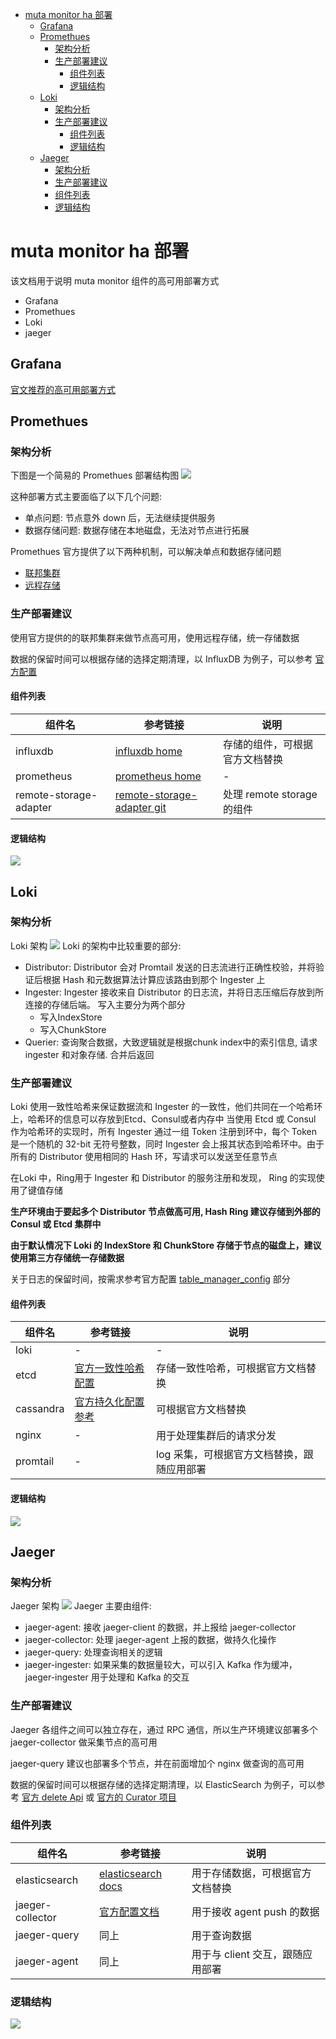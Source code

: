 

<!-- TOC -->
- [muta monitor ha 部署](#muta-monitor-ha-部署)
  - [Grafana](#grafana)
  - [Promethues](#promethues)
    - [架构分析](#架构分析)
    - [生产部署建议](#生产部署建议)
      - [组件列表](#组件列表)
      - [逻辑结构](#逻辑结构)
  - [Loki](#loki)
    - [架构分析](#架构分析-1)
    - [生产部署建议](#生产部署建议-1)
      - [组件列表](#组件列表-1)
      - [逻辑结构](#逻辑结构-1)
  - [Jaeger](#jaeger)
    - [架构分析](#架构分析-2)
    - [生产部署建议](#生产部署建议-2)
    - [组件列表](#组件列表-2)
    - [逻辑结构](#逻辑结构-2)

# muta monitor ha 部署
该文档用于说明 muta monitor 组件的高可用部署方式
- Grafana
- Promethues
- Loki
- jaeger

## Grafana
[官文推荐的高可用部署方式](https://grafana.com/docs/grafana/latest/tutorials/ha_setup/)


## Promethues

### 架构分析
下图是一个简易的 Promethues 部署结构图
![](./asset/promethues.png)

这种部署方式主要面临了以下几个问题:
- 单点问题: 节点意外 down 后，无法继续提供服务
- 数据存储问题: 数据存储在本地磁盘，无法对节点进行拓展


Promethues 官方提供了以下两种机制，可以解决单点和数据存储问题
- [联邦集群](https://prometheus.io/docs/prometheus/latest/federation/)
- [远程存储](https://prometheus.io/docs/prometheus/latest/storage/)


### 生产部署建议
使用官方提供的的联邦集群来做节点高可用，使用远程存储，统一存储数据

数据的保留时间可以根据存储的选择定期清理，以 InfluxDB 为例子，可以参考 [官方配置](https://docs.influxdata.com/influxdb/v1.8/administration/config/#configuration-overview)

#### 组件列表
| 组件名 | 参考链接 | 说明 |
| --- | --- | --- |
| influxdb | [influxdb home](https://docs.influxdata.com/influxdb/v1.8/administration/config/) | 存储的组件，可根据官方文档替换 | 
| prometheus | [prometheus home](https://prometheus.io/docs/prometheus/latest/federation/ ) | - |
| remote-storage-adapter | [remote-storage-adapter git](https://github.com/prometheus/prometheus/blob/master/documentation/examples/remote_storage/remote_storage_adapter/README.md) | 处理 remote storage 的组件 |

#### 逻辑结构
![](./asset/ha-promethues.png)


## Loki
### 架构分析
Loki 架构
![](./asset/loki.png)
Loki 的架构中比较重要的部分:
- Distributor: Distributor 会对 Promtail 发送的日志流进行正确性校验，并将验证后根据 Hash 和元数据算法计算应该路由到那个 Ingester 上
- Ingester: Ingester 接收来自 Distributor 的日志流，并将日志压缩后存放到所连接的存储后端。 写入主要分为两个部分
  - 写入IndexStore
  - 写入ChunkStore
- Querier: 查询聚合数据，大致逻辑就是根据chunk index中的索引信息, 请求 ingester 和对象存储. 合并后返回


### 生产部署建议
Loki 使用一致性哈希来保证数据流和 Ingester 的一致性，他们共同在一个哈希环上，哈希环的信息可以存放到Etcd、Consul或者内存中 当使用 Etcd 或 Consul 作为哈希环的实现时，所有 Ingester 通过一组 Token 注册到环中，每个 Token 是一个随机的 32-bit 无符号整数，同时 Ingester 会上报其状态到哈希环中。由于所有的 Distributor 使用相同的 Hash 环，写请求可以发送至任意节点

在Loki 中，Ring用于 Ingester 和 Distributor 的服务注册和发现， Ring 的实现使用了键值存储

**生产环境由于要起多个 Distributor 节点做高可用, Hash Ring 建议存储到外部的 Consul 或 Etcd 集群中**

**由于默认情况下 Loki 的 IndexStore 和 ChunkStore 存储于节点的磁盘上，建议使用第三方存储统一存储数据**

关于日志的保留时间，按需求参考官方配置 [table_manager_config](https://grafana.com/docs/loki/latest/configuration/#table_manager_config) 部分


#### 组件列表
| 组件名 | 参考链接 | 说明 |
| --- | --- | --- |
| loki | - | - |
| etcd | [官方一致性哈希配置](https://grafana.com/docs/loki/latest/configuration/) | 存储一致性哈希，可根据官方文档替换 |
| cassandra | [官方持久化配置参考](https://grafana.com/docs/loki/latest/storage/) | 可根据官方文档替换 |
| nginx | - | 用于处理集群后的请求分发 |
| promtail | - | log 采集，可根据官方文档替换，跟随应用部署 |

#### 逻辑结构
![](./asset/ha-loki.png)



## Jaeger
### 架构分析
Jaeger 架构
![](./asset/jaeger.png)
Jaeger 主要由组件:
- jaeger-agent: 接收 jaeger-client 的数据，并上报给 jaeger-collector
- jaeger-collector: 处理 jaeger-agent 上报的数据，做持久化操作
- jaeger-query: 处理查询相关的逻辑      
- jaeger-ingester: 如果采集的数据量较大，可以引入 Kafka 作为缓冲，jaeger-ingester 用于处理和 Kafka 的交互


### 生产部署建议
Jaeger 各组件之间可以独立存在，通过 RPC 通信，所以生产环境建议部署多个 jaeger-collector 做采集节点的高可用

jaeger-query 建议也部署多个节点，并在前面增加个 nginx 做查询的高可用


数据的保留时间可以根据存储的选择定期清理，以 ElasticSearch 为例子，可以参考 [官方 delete Api](https://www.elastic.co/guide/en/elasticsearch/reference/5.6/docs-delete-by-query.html)
或 [官方的 Curator 项目](https://github.com/elastic/curator)

### 组件列表
| 组件名 | 参考链接 | 说明 |
| --- | --- | --- |
| elasticsearch | [elasticsearch docs](https://www.elastic.co/guide/en/elasticsearch/reference/current/index.html) | 用于存储数据，可根据官方文档替换 |
| jaeger-collector | [官方配置文档](https://www.jaegertracing.io/docs/1.18/cli/) | 用于接收 agent push 的数据 |
| jaeger-query | 同上 | 用于查询数据 |
| jaeger-agent | 同上 | 用于与 client 交互，跟随应用部署 |


### 逻辑结构
![](./asset/ha-jaeger.png)
